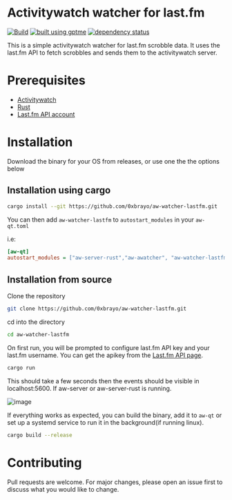 # Activitywatch watcher for last.fm

[![Build](https://github.com/0xbrayo/aw-watcher-lastfm/actions/workflows/build.yml/badge.svg?branch=main)](https://github.com/0xbrayo/aw-watcher-lastfm/actions/workflows/build.yml) [![built using gptme](https://img.shields.io/badge/built%20using-gptme%20%F0%9F%A4%96-5151f5?style=flat)](https://github.com/gptme/gptme) [![dependency status](https://deps.rs/repo/github/0xbrayo/aw-watcher-lastfm/status.svg)](https://deps.rs/repo/github/0xbrayo/aw-watcher-lastfm)

This is a simple activitywatch watcher for last.fm scrobble data. It uses the last.fm API to fetch scrobbles and sends them to the activitywatch server.

# Prerequisites

- [Activitywatch](https://github.com/ActivityWatch/activitywatch)
- [Rust](https://www.rust-lang.org/tools/install)
- [Last.fm API account](https://www.last.fm/)

# Installation

Download the binary for your OS from releases, or use one the the options below

## Installation using cargo

```bash
cargo install --git https://github.com/0xbrayo/aw-watcher-lastfm.git
```

You can then add `aw-watcher-lastfm` to `autostart_modules` in your `aw-qt.toml`

i.e:
```ini
[aw-qt]
autostart_modules = ["aw-server-rust","aw-awatcher", "aw-watcher-lastfm"]
```

## Installation from source

Clone the repository

```bash
git clone https://github.com/0xbrayo/aw-watcher-lastfm.git
```

cd into the directory

```bash
cd aw-watcher-lastfm
```


On first run, you will be prompted to configure last.fm API key and your last.fm username. You can get the apikey from the [Last.fm API page](https://www.last.fm/api/accounts).

```bash
cargo run
```

This should take a few seconds then the events should be visible in localhost:5600. If aw-server or aw-server-rust is running.

![image](https://github.com/0xbrayo/aw-watcher-lastfm/assets/62670517/1c4cb5ff-5f2d-455b-845b-a3fcd8200f94)



If everything works as expected, you can build the binary, add it to `aw-qt` or set up a systemd service to run it in the background(if running linux).

```bash
cargo build --release
```

# Contributing

Pull requests are welcome. For major changes, please open an issue first to discuss what you would like to change.
